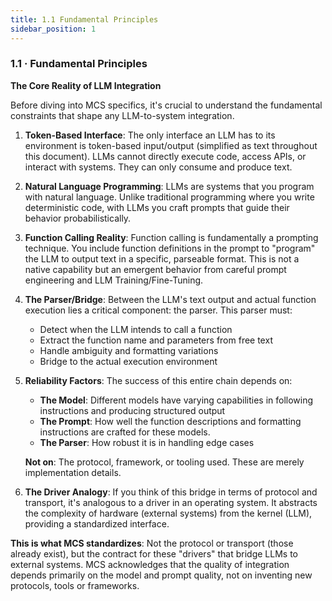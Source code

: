 ```yaml
---
title: 1.1 Fundamental Principles
sidebar_position: 1
---
```


### **1.1 · Fundamental Principles**

**The Core Reality of LLM Integration**

Before diving into MCS specifics, it's crucial to understand the fundamental constraints that shape any LLM-to-system integration.

1. **Token-Based Interface**: The only interface an LLM has to its environment is token-based input/output (simplified as text throughout this document). LLMs cannot directly execute code, access APIs, or interact with systems. They can only consume and produce text.

2. **Natural Language Programming**: LLMs are systems that you program with natural language. Unlike traditional programming where you write deterministic code, with LLMs you craft prompts that guide their behavior probabilistically.

3. **Function Calling Reality**: Function calling is fundamentally a prompting technique. You include function definitions in the prompt to "program" the LLM to output text in a specific, parseable format. This is not a native capability but an emergent behavior from careful prompt engineering and LLM Training/Fine-Tuning.

4. **The Parser/Bridge**: Between the LLM's text output and actual function execution lies a critical component: the parser. This parser must:
   - Detect when the LLM intends to call a function
   - Extract the function name and parameters from free text
   - Handle ambiguity and formatting variations
   - Bridge to the actual execution environment

5. **Reliability Factors**: The success of this entire chain depends on:
   - **The Model**: Different models have varying capabilities in following instructions and producing structured output
   - **The Prompt**: How well the function descriptions and formatting instructions are crafted for these models.
   - **The Parser**: How robust it is in handling edge cases
   
   **Not on**: The protocol, framework, or tooling used. These are merely implementation details.

6. **The Driver Analogy**: If you think of this bridge in terms of protocol and transport, it's analogous to a driver in an operating system. It abstracts the complexity of hardware (external systems) from the kernel (LLM), providing a standardized interface.

**This is what MCS standardizes**: Not the protocol or transport (those already exist), but the contract for these "drivers" that bridge LLMs to external systems. MCS acknowledges that the quality of integration depends primarily on the model and prompt quality, not on inventing new protocols, tools or frameworks.